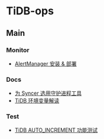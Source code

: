 # TiDB-ops

## Main

### Monitor

- [AlertManager 安装 & 部署](Monitor/180323-AlertManager-安装部署.md)

### Docs

- [为 Syncer 选用守护进程工具](Docs/180323-Systemd-Syncer.md)
- [TiDB 环境变量解读](Docs/180411-TiDB-vars.md)

### Test

- [TiDB AUTO_INCREMENT 功能测试](Test-case/180327-AutoIncrementTest.md)